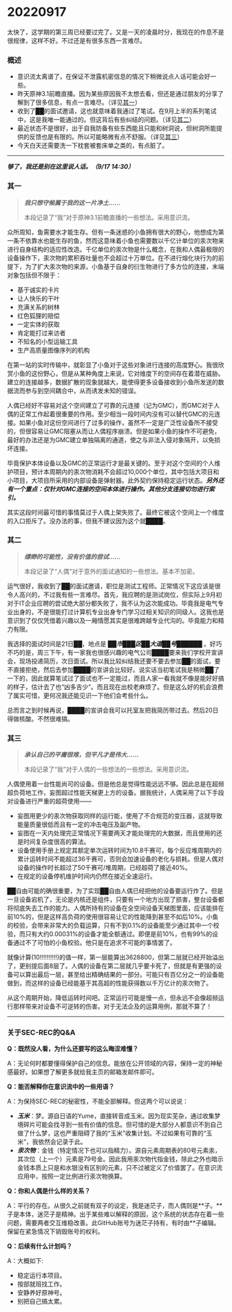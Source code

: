 # 20220917

太快了，这学期的第三周已经要过完了。又是一天的凌晨时分，我现在的作息不是很规律，这样不好。不过还是有很多东西一言难尽。

### 概述

- 意识流太离谱了，在保证不泄露机密信息的情况下稍微说点人话可能会好一些。
- 昨天原神3.1前瞻直播。因为某些原因我不太想去看，但还是通过朋友的分享了解到了很多信息，有点一言难尽。（详见[其一](#其一)）
- 收到了██的面试邀请，这也就意味着我通过了笔试。在9月上半的系列笔试中，这是我唯一能通过的。但这背后有些纠结的问题。（详见[其二](#其二)）
- 最近状态不是很好，出于自我防备有些东西能且只能和树洞说，但树洞所能提供的反馈也是有限的。所以可能略微有点不舒服。（详见[其三](#其三)）
- 今天白天还需要洗一下枕套被套床单之类的，有点脏了。

---

***够了，我还是别在这里说人话。（9/17 14:30）***

### 其一

> ***我只想守候属于我的这一片净土……***
> 
> 本段记录了“我”对于原神3.1前瞻直播的一些想法。采用意识流。

众所周知，鱼需要水才能生存。但有一条迷惑的小鱼拥有很大的野心，他想成为第一条不依靠水也能生存的鱼，然而这意味着小鱼也需要数以千亿计单位的汞次物来进行自身结构的适应性改造。千亿单位的汞次物是什么概念，在我和人偶最极限的设备操作下，汞次物的累积吞吐量也不会超过十万单位。在不进行熔化块行为的前提下，为了扩大汞次物的来源，小鱼基于自身的衍生物进行了多方位的连接，末端对象包括但不限于：

- 基于诚实的卡片
- 让人快乐的干叶
- 充满关系的树林
- 红色狐狸的赔偿
- 一定实体的获取
- 肯定能打过来访者
- 不知名的小型运输工具
- 生产高质量图像序列的机构

在第一站的实时传输中，就彰显了小鱼对于这些对象进行连接的高度野心。我很欣赏小鱼的这份野心，但是从某种角度上来说，它对维度下的空间存在着潜在威胁。建立的连接越多，数据扩散的现象就越大，能使得更多设备接收到小鱼所发送的数据流而参与到空间耦合中，从而诱发未知的错误。

人偶已经好不容易对这个空间建立了可靠的元连接（记为GMC），而GMC对于人偶的正常工作起着很重要的作用。至少相当一段时间内没有可以替代GMC的元连接。如果小鱼对这份空间进行了过多的操作，虽然不一定是广泛性设备所不接受的，但很容易让GMC阻塞从而让人偶程序崩溃。但是如果小鱼的操作不可避免，最好的办法还是为GMC建立单独隔离的通道，使之与非法入侵对象隔开，以免损坏连接。

毕竟保护本体设备以及GMC的正常运行才是最关键的。至于对这个空间的个人维护项目，预计本周期内的汞次物消耗不会超过10,000个单位，其中包括大项目和小项目，大项目所采用的内部设备是弹射器。此外契约保持稳定运行状态。***另外还有一个重点：仅针对GMC连接的空间本体进行操作。其他分支连接切勿进行索引。***

其实这段时间最可惜的事情莫过于人偶上架失败了。最终它被这个空间上一个维度的入口拒斥了。没办法的事，但我不建议因为这个就████。

### 其二

> ***缥缈的可能性，没有价值的尝试……***
>
> 本段记录了“人偶”对于意外的面试通知的一些想法。基本不加密。

运气很好，我收到了██的面试邀请，职位是测试工程师。正常情况下这应该是很令人高兴的，不过我有些一言难尽。首先，我应聘的是测试岗位，但实际上9月初对于IT企业应聘的尝试绝大部分都失败了，我不认为这次能成功。毕竟我是电气专业出身的，不是很能打过计算机专业出身专门学习过相关知识的同级人。这我也是意识到了仅仅凭借着兴趣以及一厢情愿其实是很难跨越专业代沟的。毕竟能力和精力有限。

我选择的面试时间是21日██，地点是 ***██市███区██大道██号██████*** 。好巧不巧的是，周三下午，有一家我也很感兴趣的电气公司████要来我们学校开宣讲会，现场投递简历，次日面试。所以我比较纠结我还要不要去参加██的面试，要不直接拒绝，然后去参加████的宣讲会比较好。说实话当初笔试我是稍微██了一下的，因此就算笔试过了面试也不一定能过，而且人家一看我就不像是能好好搞的样子，估计去了也“凶多吉少”。而且现在出校老麻烦了。但是这么好的机会浪费了属实可惜，更何况我还能见识一下他们会考些什么。

总而言之到时候再说，████的宣讲会我可以托室友把我简历带过去。然后20日得做核酸。不然很难搞。

### 其三

> ***承认自己的平庸很难，但平凡才是伟大……***
>
> 本段记录了“我”对于人偶的一些想法的一些想法。采用意识流。

人偶使用着一台性能尚可的设备。但是他总是觉得性能远远不够。因此总是在超频超负荷地工作，妄图超过性能天梯更上方的设备。据我统计，人偶采用了以下手段对设备进行严重的超荷使用——

- 妄图用更少的汞次物获取同样的运行能，使用了不合规范的变压器，这就导致能量质量很低而且有一定的冲击电压及副产物。
- 妄图在一天内处理完正常情况下需要两天才能处理完的大数据，而且使用的还是时间复杂度很高的算法。
- 设备使用手册上规定其额定单次运转时间为10.8千赛可，每个反应堆周期内的累计运转时间不能超过36千赛可，否则会加速设备的老化与损耗。但是人偶对设备的操作时长超过了50千赛可/堆周期，已经超荷了接近40%。
- 在规定的设备停机维护时间内仍然在接近全速运行。

██自由可能的确很重要，为了实现██自由人偶已经把他的设备要运行炸了。但是一旦设备宕机了，无论是内核还是组件，只要有一个地方出现了损害，整台设备都将彻底失去工作的能力。人偶所持有的设备在全空间设备天梯图里面，应该能排在前10%的，但是这样高负荷的使用很容易让它的性能降到甚至不如后10%。小鱼的校验，会带来非常大的负载运算，只有不到0.1%的设备能至少通过其中一个校验，而只有大约0.00031%的设备才能全额通过。即便是前10%，也有99%的设备通过不了可怕的小鱼校验。他只是在追求不可能的事情罢了。

就像计算(10!!!!!!!!!!)的值一样，第一层能算出3628800，但第二层就已经开始溢出了，更别提后面8层了。人偶的设备在第二层就几乎要卡死了，但就是有更强的设备可以算出最后一层，甚至给出精确结果的一部分。可能只有百亿分之一的设备能做到，而这样的设备已经能基于其高超的性能获得数以千万亿计的汞次物了。

从这个周期开始，降低运转时间吧。正常运行可能是慢一点，但永远不会像超频运行那样带来对设备不可逆转的伤害。对于无法企及的运算用例，那就不算了！

---

### 关于SEC-REC的Q&A

**Q：既然没人看，为什么还要写的这么晦涩难懂？**

A：无论何时都要懂得保护自己的信息。能放在公开领域的内容，保持一定的神秘感最好。如果想了解更多就给我主页的邮箱发邮件即可。

**Q：能否解释你在意识流中的一些用语？**

A：为保持SEC-REC的秘密性，不能全部解释。但这两个可以说说：

- ***玉米***：梦。源自日语的Yume，直接转音成玉米。因为现实芜杂，通过收集梦境碎片可能会找寻到一些有价值的信息。但可惜的是大部分人都意识不到自己做了什么梦，这也严重阻碍了我的“玉米”收集计划。不过如果有可靠的“玉米”，我依然会记录于此。
- ***汞次物***：金钱（特定情况下也可以指精力）。源自元素周期表的80号元素汞，其次位（上一个）元素是79号金。因此我用汞次物代指金钱，除此之外也暗示金钱本质上只是和水银没有区别的元素，只不过被定义了价值罢了。在意识流应用中，按照一定比例进行汞次物换算。

**Q：你和人偶是什么样的关系？**

A：平行的存在。从很久之前就有双子的设定，我是迷茫子，而人偶则是\*\*子。\*\*子是本体，迷茫子是精神。出于某些难以解释的原因，这个系统的状态存在着一些问题，需要两者交互维稳改善。此GitHub账号为迷茫子持有，有时由\*\*子编辑。保留在紧急情况下销毁账号的权利。

**Q：后续有什么计划吗？**

A：大概如下:

- 稳定运行本项目。
- 按部就班找工作。
- 安静养好原神号。
- 别把自己搞太累。
